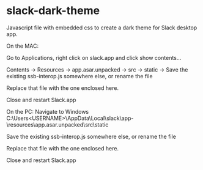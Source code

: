 # slack-dark-theme
Javascript file with embedded css to create a dark theme for Slack desktop app.

On the MAC:

Go to Applications, right click on slack.app and click show contents…
 
Contents -> Resources -> app.asar.unpacked -> src -> static -> 
Save the existing ssb-interop.js somewhere else, or rename the file

Replace that file with the one enclosed here.
 
Close and restart Slack.app


On the PC:
Navigate to Windows C:\Users\<USERNAME>\AppData\Local\slack\app-<VERSION>\resources\app.asar.unpacked\src\static
 
Save the existing ssb-interop.js somewhere else, or rename the file

Replace that file with the one enclosed here.
 
Close and restart Slack.app
